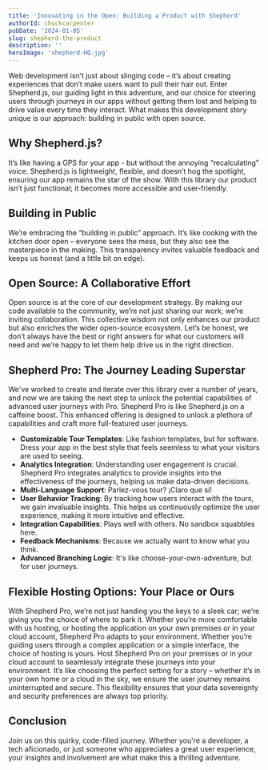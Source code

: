 ```yaml
---
title: 'Innovating in the Open: Building a Product with Shepherd'
authorId: chuckcarpenter
pubDate: '2024-01-05'
slug: shepherd-the-product
description: ''
heroImage: 'shepherd-HQ.jpg'
---
```


Web development isn’t just about slinging code – it’s about creating experiences that don’t make users want to pull their hair out. Enter Shepherd.js, our guiding light in this adventure, and our choice for steering users through journeys in our apps without getting them lost and helping to drive value every time they interact. What makes this development story unique is our approach: building in public with open source.

## Why Shepherd.js?

It’s like having a GPS for your app - but without the annoying “recalculating” voice. Shepherd.js is lightweight, flexible, and doesn’t hog the spotlight, ensuring our app remains the star of the show. With this library our product isn’t just functional; it becomes more accessible and user-friendly.

## Building in Public

We’re embracing the “building in public” approach. It’s like cooking with the kitchen door open – everyone sees the mess, but they also see the masterpiece in the making. This transparency invites valuable feedback and keeps us honest (and a little bit on edge).

## Open Source: A Collaborative Effort

Open source is at the core of our development strategy. By making our code available to the community, we’re not just sharing our work; we’re inviting collaboration. This collective wisdom not only enhances our product but also enriches the wider open-source ecosystem. Let’s be honest, we don’t always have the best or right answers for what our customers will need and we’re happy to let them help drive us in the right direction.

## Shepherd Pro: The Journey Leading Superstar

We've worked to create and iterate over this library over a number of years, and now we are taking the next step to unlock the potential capabilities of advanced user journeys with Pro. Shepherd Pro is like Shepherd.js on a caffeine boost. This enhanced offering is designed to unlock a plethora of capabilities and craft more full-featured user journeys.

* **Customizable Tour Templates**: Like fashion templates, but for software. Dress your app in the best style that feels seemless to what your visitors are used to seeing.
* **Analytics Integration**: Understanding user engagement is crucial. Shepherd Pro integrates analytics to provide insights into the effectiveness of the journeys, helping us make data-driven decisions.
* **Multi-Language Support**: Parlez-vous tour? ¡Claro que sí!
* **User Behavior Tracking**: By tracking how users interact with the tours, we gain invaluable insights. This helps us continuously optimize the user experience, making it more intuitive and effective.
* **Integration Capabilities**: Plays well with others. No sandbox squabbles here.
* **Feedback Mechanisms**: Because we actually want to know what you think.
* **Advanced Branching Logic**: It's like choose-your-own-adventure, but for user journeys.

## Flexible Hosting Options: Your Place or Ours

With Shepherd Pro, we’re not just handing you the keys to a sleek car; we’re giving you the choice of where to park it. Whether you’re more comfortable with us hosting, or hosting the application on your own premises or in your cloud account, Shepherd Pro adapts to your environment. Whether you’re guiding users through a complex application or a simple interface, the choice of hosting is yours. Host Shepherd Pro on your premises or in your cloud account to seamlessly integrate these journeys into your environment. It’s like choosing the perfect setting for a story – whether it’s in your own home or a cloud in the sky, we ensure the user journey remains uninterrupted and secure. This flexibility ensures that your data sovereignty and security preferences are always top priority.

## Conclusion
Join us on this quirky, code-filled journey. Whether you're a developer, a tech aficionado, or just someone who appreciates a great user experience, your insights and involvement are what make this a thrilling adventure.